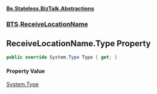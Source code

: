 #### [Be.Stateless.BizTalk.Abstractions](README.md 'README')
### [BTS](BTS.md 'BTS').[ReceiveLocationName](ReceiveLocationName.md 'BTS.ReceiveLocationName')

## ReceiveLocationName.Type Property

```csharp
public override System.Type Type { get; }
```

#### Property Value
[System.Type](https://docs.microsoft.com/en-us/dotnet/api/System.Type 'System.Type')